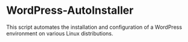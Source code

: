 # WordPress-AutoInstaller
This script automates the installation and configuration of a WordPress environment on various Linux distributions. 
